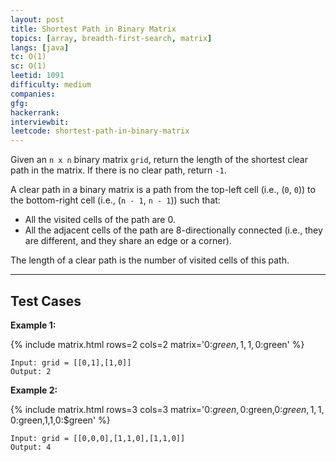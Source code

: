 ```yaml
---
layout: post
title: Shortest Path in Binary Matrix
topics: [array, breadth-first-search, matrix]
langs: [java]
tc: O(1)
sc: O(1)
leetid: 1091
difficulty: medium
companies: 
gfg: 
hackerrank: 
interviewbit: 
leetcode: shortest-path-in-binary-matrix
---
```


Given an `n x n` binary matrix `grid`, return the length of the shortest clear path in the matrix. If there is no clear path, return `-1`.

A clear path in a binary matrix is a path from the top-left cell (i.e., (`0`, `0`)) to the bottom-right cell (i.e., (`n - 1`, `n - 1`)) such that:
- All the visited cells of the path are 0. 
- All the adjacent cells of the path are 8-directionally connected (i.e., they are different, and they share an edge or a corner).

The length of a clear path is the number of visited cells of this path.

---

## Test Cases

**Example 1:** 

{% include matrix.html rows=2 cols=2 matrix='0:$green,1,1,0:$green' %}
```
Input: grid = [[0,1],[1,0]]
Output: 2
```

**Example 2:**

{% include matrix.html rows=3 cols=3 matrix='0:$green,0:$green,0:$green,1,1,0:$green,1,1,0:$green' %}
```
Input: grid = [[0,0,0],[1,1,0],[1,1,0]]
Output: 4
```